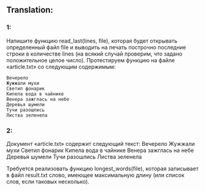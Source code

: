 

## Translation:

### 1: 
Напишите функцию read_last(lines, file), которая будет открывать определенный файл file 
и выводить на печать построчно последние строки в количестве lines (на всякий случай проверим, 
что задано положительное целое число). Протестируем функцию на файле «article.txt» со следующим содержимым:

    Вечерело
    Жужжали мухи
    Светил фонарик
    Кипела вода в чайнике
    Венера зажглась на небе
    Деревья шумели
    Тучи разошлись
    Листва зеленела

### 2: 
Документ «article.txt» содержит следующий текст:
    Вечерело
    Жужжали мухи
    Светил фонарик
    Кипела вода в чайнике
    Венера зажглась на небе
    Деревья шумели
    Тучи разошлись
    Листва зеленела

Требуется реализовать функцию longest_words(file), которая записывает в файл result.txt слово, 
имеющее максимальную длину (или список слов, если таковых несколько).